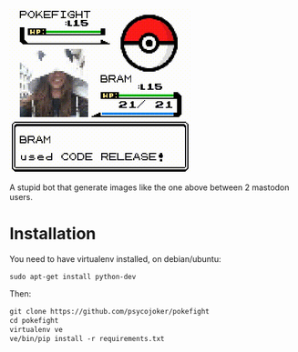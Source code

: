 ![demo.gif](demo.gif)

A stupid bot that generate images like the one above between 2 mastodon users.

# Installation

You need to have virtualenv installed, on debian/ubuntu:

    sudo apt-get install python-dev

Then:

    git clone https://github.com/psycojoker/pokefight
    cd pokefight
    virtualenv ve
    ve/bin/pip install -r requirements.txt
